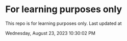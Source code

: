 # For learning purposes only
This repo is for learning purposes only.
Last updated at

Wednesday, August 23, 2023 10:30:02 PM

